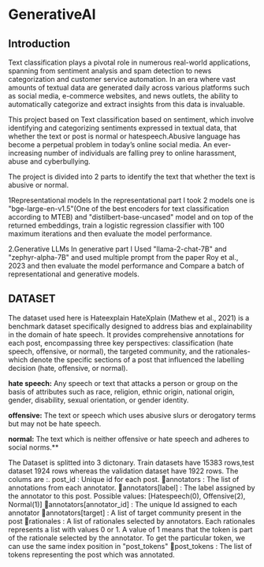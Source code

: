 # GenerativeAI
## Introduction
Text classification plays a pivotal role in numerous real-world applications, spanning from sentiment analysis and spam detection to news categorization and customer service automation. In an era where vast amounts of textual data are generated daily across various platforms such as social media, e-commerce websites, and news outlets, the ability to automatically categorize and extract insights from this data is invaluable.

This project based on Text classification based on sentiment, which involve identifying and categorizing sentiments expressed in textual data, that whether the text or post is normal or hatespeech.Abusive language has become a perpetual problem in today’s online social media. An ever-increasing number of individuals are falling prey to online harassment, abuse and cyberbullying.

The project is divided into 2 parts to identify the text that whether the text is abusive or normal.

1Representational models In the representational part I took 2 models one is "bge-large-en-v1.5"(One of the best encoders for text classification according to MTEB) and "distilbert-base-uncased" model and on top of the returned embeddings, train a logistic regression classifier with 100 maximum iterations and then evaluate the model performance.

2.Generative LLMs In generative part I Used "llama-2-chat-7B" and "zephyr-alpha-7B" and used multiple prompt from the paper Roy et al., 2023 and then evaluate the model performance and Compare a batch of representational and generative models.

## DATASET
The dataset used here is Hateexplain HateXplain (Mathew et al., 2021) is a benchmark dataset specifically designed to address bias and explainability in the domain of hate speech. It provides comprehensive annotations for each post, encompassing three key perspectives: classification (hate speech, offensive, or normal), the targeted community, and the rationales- which denote the specific sections of a post that influenced the labelling decision (hate, offensive, or normal).

 **hate speech:** Any speech or text that attacks
a person or group on the basis of attributes
such as race, religion, ethnic origin, national
origin, gender, disability, sexual orientation,
or gender identity.

**offensive:** The text or speech which uses abusive slurs or derogatory terms but may not be hate speech.

**normal:** The text which is neither offensive
or hate speech and adheres to social norms.**

The Dataset is splitted into 3 dictonary.
Train datasets have 15383 rows,test dataset 1924 rows whereas the validation dataset have 1922 rows.
The colums are :.
post_id : Unique id for each post.
🔹annotators : The list of annotations from each annotator.
🔹annotators[label] : The label assigned by the annotator to this post. Possible values: [Hatespeech(0), Offensive(2), Normal(1)]
🔹annotators[annotator_id] : The unique Id assigned to each annotator
🔹annotators[target] : A list of target community present in the post
🔹rationales : A list of rationales selected by annotators. Each rationales represents a list with values 0 or 1. A value of 1 means that the token is part of the rationale selected by the annotator. To get the particular token, we can use the same index position in "post_tokens"
🔹post_tokens : The list of tokens representing the post which was annotated.

